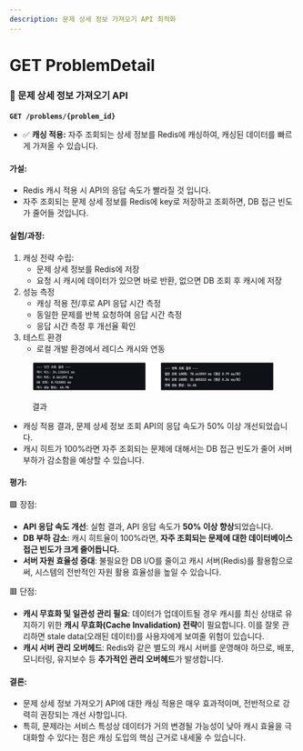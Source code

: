 ```yaml
---
description: 문제 상세 정보 가져오기 API 최적화
---
```


# GET ProblemDetail

### 📗 문제 상세 정보 가져오기 API

**`GET /problems/{problem_id}`**

* ✅ **캐싱 적용:** 자주 조회되는 상세 정보를 Redis에 캐싱하여, 캐싱된 데이터를 빠르게 가져올 수 있습니다.

#### 가설:

* Redis 캐시 적용 시 API의 응답 속도가 빨라질 것 입니다.
* 자주 조회되는 문제 상세 정보를 Redis에 key로 저장하고 조회하면, DB 접근 빈도가 줄어들 것입니다.

#### 실험/과정:

1. 캐싱 전략 수립:
   * 문제 상세 정보를 Redis에 저장
   * 요청 시 캐시에 데이터가 있으면 바로 반환, 없으면 DB 조회 후 캐시에 저장
2. 성능 측정
   * 캐싱 적용 전/후로 API 응답 시간 측정
   * 동일한 문제를 반복 요청하여 응답 시간 측정
   * 응답 시간 측정 후 개선율 확인
3. 테스트 환경
   * 로컬 개발 환경에서 레디스 캐시와 연동



<figure><img src="../../../.gitbook/assets/image (2) (1).png" alt=""><figcaption><p>결과</p></figcaption></figure>

* 캐싱 적용 결과, 문제 상세 정보 조회 API의 응답 속도가 50% 이상 개선되었습니다.
* 캐시 히트가 100%라면 자주 조회되는 문제에 대해서는 DB 접근 빈도가 줄어 서버 부하가 감소함을 예상할 수 있습니다.

#### 평가:

🟩 장점:

* **API 응답 속도 개선**: 실험 결과, API 응답 속도가 **50% 이상 향상**되었습니다.
* **DB 부하 감소**: 캐시 히트율이 100%라면, **자주 조회되는 문제에 대한 데이터베이스 접근 빈도가 크게 줄어듭니다.**
* **서버 자원 효율성 증대**: 불필요한 DB I/O를 줄이고 캐시 서버(Redis)를 활용함으로써, 시스템의 전반적인 자원 활용 효율성을 높일 수 있습니다.

🟥 단점:

* **캐시 무효화 및 일관성 관리 필요**: 데이터가 업데이트될 경우 캐시를 최신 상태로 유지하기 위한 **캐시 무효화(Cache Invalidation) 전략**이 필요합니다. 이를 잘못 관리하면 stale data(오래된 데이터)를 사용자에게 보여줄 위험이 있습니다.
* **캐시 서버 관리 오버헤드**: Redis와 같은 별도의 캐시 서버를 운영해야 하므로, 배포, 모니터링, 유지보수 등 **추가적인 관리 오버헤드**가 발생합니다.

#### 결론:

* 문제 상세 정보 가져오기 API에 대한 캐싱 적용은 매우 효과적이며, 전반적으로 강력히 권장되는 개선 사항입니다.
* 특히, 문제라는 서비스 특성상 데이터가 거의 변경될 가능성이 낮아 캐시 효율을 극대화할 수 있다는 점은 캐싱 도입의 핵심 근거로 내세울 수 있습니다.
